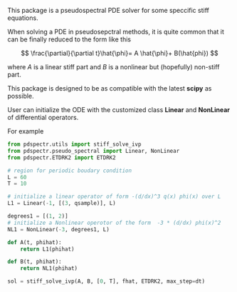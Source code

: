 This package is a pseudospectral PDE solver for some speccific stiff equations.

When solving a PDE in pseudosepctral methods, it is quite common that it can be finally reduced to the form like this

$$
\frac{\partial}{\partial t}\hat{\phi}= A \hat{\phi}+ B(\hat{phi})
$$

where $A$ is a linear stiff part and $B$ is a nonlinear but (hopefully) non-stiff part.

This package is designed to be as compatible with the latest **scipy** as possible.

User can initialize the ODE with the customized class **Linear** and **NonLinear** of differential operators. 

For example
```python
from pdspectr.utils import stiff_solve_ivp
from pdspectr.pseudo_spectral import Linear, NonLinear
from pdspectr.ETDRK2 import ETDRK2

# region for periodic boudary condition
L = 60
T = 10

# initialize a linear operator of form -(d/dx)^3 q(x) phi(x) over L
L1 = Linear(-1, [(3, qsample)], L)

degrees1 = [(1, 2)]
# initialize a Nonlinear operotor of the form  -3 * (d/dx) phi(x)^2
NL1 = NonLinear(-3, degrees1, L)

def A(t, phihat):
    return L1(phihat)

def B(t, phihat):
    return NL1(phihat)

sol = stiff_solve_ivp(A, B, [0, T], fhat, ETDRK2, max_step=dt)
```

 
